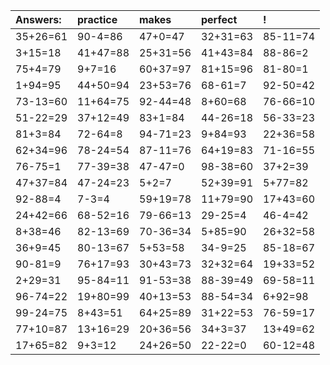 | Answers: | practice | makes | perfect | ! |
| :--- | :--- | :--- | :--- | :--- |
| 35+26=61 | 90-4=86 | 47+0=47 | 32+31=63 | 85-11=74 | 
| 3+15=18 | 41+47=88 | 25+31=56 | 41+43=84 | 88-86=2 | 
| 75+4=79 | 9+7=16 | 60+37=97 | 81+15=96 | 81-80=1 | 
| 1+94=95 | 44+50=94 | 23+53=76 | 68-61=7 | 92-50=42 | 
| 73-13=60 | 11+64=75 | 92-44=48 | 8+60=68 | 76-66=10 | 
| 51-22=29 | 37+12=49 | 83+1=84 | 44-26=18 | 56-33=23 | 
| 81+3=84 | 72-64=8 | 94-71=23 | 9+84=93 | 22+36=58 | 
| 62+34=96 | 78-24=54 | 87-11=76 | 64+19=83 | 71-16=55 | 
| 76-75=1 | 77-39=38 | 47-47=0 | 98-38=60 | 37+2=39 | 
| 47+37=84 | 47-24=23 | 5+2=7 | 52+39=91 | 5+77=82 | 
| 92-88=4 | 7-3=4 | 59+19=78 | 11+79=90 | 17+43=60 | 
| 24+42=66 | 68-52=16 | 79-66=13 | 29-25=4 | 46-4=42 | 
| 8+38=46 | 82-13=69 | 70-36=34 | 5+85=90 | 26+32=58 | 
| 36+9=45 | 80-13=67 | 5+53=58 | 34-9=25 | 85-18=67 | 
| 90-81=9 | 76+17=93 | 30+43=73 | 32+32=64 | 19+33=52 | 
| 2+29=31 | 95-84=11 | 91-53=38 | 88-39=49 | 69-58=11 | 
| 96-74=22 | 19+80=99 | 40+13=53 | 88-54=34 | 6+92=98 | 
| 99-24=75 | 8+43=51 | 64+25=89 | 31+22=53 | 76-59=17 | 
| 77+10=87 | 13+16=29 | 20+36=56 | 34+3=37 | 13+49=62 | 
| 17+65=82 | 9+3=12 | 24+26=50 | 22-22=0 | 60-12=48 | 
